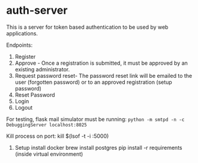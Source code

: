 # auth-server
This is a server for token based authentication to be used by web applications. 

Endpoints:
1) Register
2) Approve - Once a registration is submitted, it must be approved by an existing administrator.
3) Request password reset- The password reset link will be emailed to the user (forgotten password) or to an approved registration (setup password)
3) Reset Password
4) Login 
5) Logout


For testing, flask mail simulator must be running: 
```python -m smtpd -n -c DebuggingServer localhost:8025```

Kill process on port: 
kill $(lsof -t -i :5000)

1) Setup
install docker
brew install postgres
pip install -r requirements (inside virtual environment)